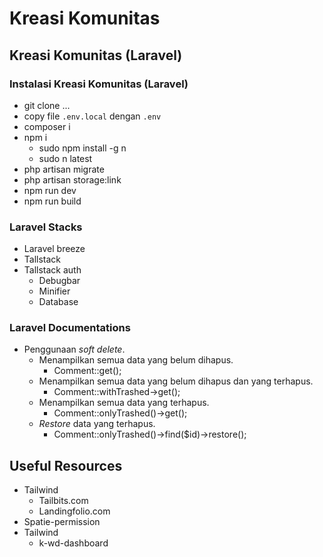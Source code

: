 # Kreasi Komunitas
## Kreasi Komunitas (Laravel)
### Instalasi Kreasi Komunitas (Laravel)
- git clone ...
- copy file `.env.local` dengan `.env`
- composer i
- npm i
  - sudo npm install -g n
  - sudo n latest
- php artisan migrate
- php artisan storage:link
- npm run dev
- npm run build
### Laravel Stacks
- Laravel breeze
- Tallstack
- Tallstack auth
  - Debugbar
  - Minifier
  - Database

### Laravel Documentations
- Penggunaan *soft delete*.
  - Menampilkan semua data yang belum dihapus.
    - Comment::get();
  - Menampilkan semua data yang belum dihapus dan yang terhapus.
    - Comment::withTrashed->get();
  - Menampilkan semua data yang terhapus.
    - Comment::onlyTrashed()->get();
  - *Restore* data yang terhapus.
    - Comment::onlyTrashed()->find($id)->restore();
## Useful Resources
- Tailwind
  - Tailbits.com
  - Landingfolio.com
- Spatie-permission
- Tailwind
  - k-wd-dashboard
